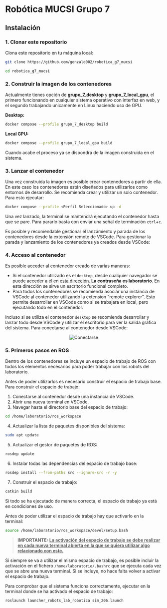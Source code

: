 # Robótica MUCSI Grupo 7
## Instalación

### 1. Clonar este repositorio

Clona este repositorio en tu máquina local:

```bash
git clone https://github.com/gonzalo002/robotica_g7_mucsi
```
```bash
cd robotica_g7_mucsi
```

### 2. Construir la imagen de los contenedores
Actualmente tienes opción de **grupo_7_desktop** y **grupo_7_local_gpu**, el primero funcionando en cualquier sistema operativo con interfaz en web, y el segundo trabajando unicamente en Linux haciendo uso de GPU.

**Desktop:**
```bash
docker compose --profile grupo_7_desktop build
```


**Local GPU:**
```bash
docker compose --profile grupo_7_local_gpu build
```
Cuando acabe el proceso ya se dispondrá de la imagen construida en el sistema.
### 3. Lanzar el contenedor
Una vez construida la imagen es posible crear contenedores a partir de ella. En este caso los contenedores están diseñados para utilizarlos como entornos de desarrollo. Se recomienda crear y utilizar un solo contenedor. Para esto ejecutar:
```bash
docker compose --profile <Perfil Seleccionado> up -d
```
Una vez lanzado, la terminal se mantendrá ejecutando el contenedor hasta que se pare. Para pararlo basta con enviar una señal de terminación `ctrl`+`c`.

Es posible y recomendable gestionar el lanzamiento y parada de los contenedores desde la extensión remote de VSCode. Para gestionar la parada y lanzamiento de los contenedores ya creados desde VSCode:

### 4. Acceso al contenedor
Es posible acceder al contenedor creado de varias maneras:
- Si el contenedor utilizado es el `desktop`, desde cualquier navegador se puede acceder a él en [esta dirección](http://localhost:6081). **La contraseña es laboratorio**. En esta dirección se sirve un escritorio funcional completo.
- Para todos los contenedores se recomienda asociar una instancia de VSCode al contenedor utilizando la extension "remote explorer". Esto permite desarrollar en VSCode como si se trabajara en local, pero ejecutando todo en el contenedor.

Incluso si se utiliza el contenedor `desktop` se recomienda desarrollar y lanzar todo desde VSCode y utilizar el escritorio para ver la salida gráfica del sistema. Para conectarse al contenedor desde VSCode:
<p align="center">
    <img src="pictures/conectarse_contenedor_vscode.gif" alt="Conectarse">
</p>

### 5. Primeros pasos en ROS
Dentro de los contenedores se incluye un espacio de trabajo de ROS con todos los elementos necesarios para poder trabajar con los robots del laboratorio.

Antes de poder utilizarlos es necesario construir el espacio de trabajo base. Para construir el espacio de trabajo:

1. Conectarse al contenedor desde una instancia de VSCode.
2. Abrir una nueva terminal en VSCode.
3. Navegar hasta el directorio base del espacio de trabajo:
```bash
cd /home/laboratorio/ros_workspace
```
4. Actualizar la lista de paquetes disponibles del sistema:
```bash
sudo apt update
```
5. Actualizar el gestor de paquetes de ROS:
```bash
rosdep update
```
6. Instalar todas las dependencias del espacio de trabajo base:
```bash
rosdep install --from-paths src --ignore-src -r -y
```
7. Construir el espacio de trabajo:
```bash
catkin build
```
Si todo se ha ejecutado de manera correcta, el espacio de trabajo ya está en condiciones de uso.

Antes de poder utilizar el espacio de trabajo hay que activarlo en la terminal:
```bash
source /home/laboratorio/ros_workspace/devel/setup.bash
```
>**IMPORTANTE:**
**<u>La activación del espacio de trabajo se debe realizar en cada nueva terminal abierta en la que se quiera utilizar algo relacionado con este.</u>**

Si siempre se va a utilizar el mismo espacio de trabajo, es posible incluir la activación en el fichero `/home/laboratorio/.bashrc` que se ejecuta cada vez que se abre una nueva terminal. Si se incluye, no hace falta volver a activar el espacio de trabajo.

Para comprobar que el sistema funciona correctamente, ejecutar en la terminal donde se ha activado el espacio de trabajo:
```bash
roslaunch launcher_robots_lab_robotica sim_206.launch
```
